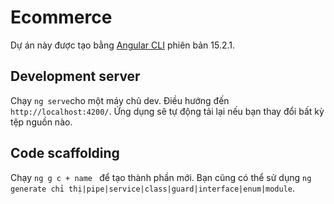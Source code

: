 # Ecommerce

Dự án này được tạo bằng [Angular CLI](https://github.com/angular/angular-cli) phiên bản 15.2.1.

## Development server

Chạy `ng serve`cho một máy chủ dev. Điều hướng đến `http://localhost:4200/`. Ứng dụng sẽ tự động tải lại nếu bạn thay đổi bất kỳ tệp nguồn nào.

## Code scaffolding

Chạy `ng g c + name ` để tạo thành phần mới. Bạn cũng có thể sử dụng `ng generate chỉ thị|pipe|service|class|guard|interface|enum|module`.
